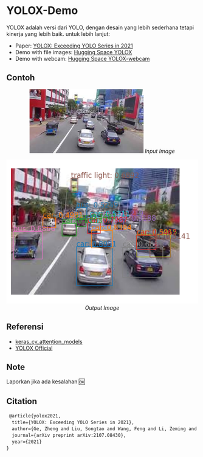 # YOLOX-Demo

YOLOX adalah versi dari YOLO, dengan desain yang lebih sederhana tetapi kinerja yang lebih baik. 
untuk lebih lanjut: 

- Paper: [YOLOX: Exceeding YOLO Series in 2021](https://arxiv.org/abs/2107.08430) 
- Demo with file images: [Hugging Space YOLOX](https://huggingface.co/spaces/Sultannn/YOLOX-Demo) 
- Demo with webcam: [Hugging Space YOLOX-webcam](https://huggingface.co/spaces/Sultannn/YOLOX_DEMO-Webcam) 

## Contoh

<p align="center">
 <img src="https://github.com/sultanbst123/YOLOX-Demo/blob/main/images_1.jpeg"><i> Input Image </i>
</p>

<p align="center">
 <img src="https://github.com/sultanbst123/YOLOX-Demo/blob/main/download.png"><i> Output Image </i>
</p>

## Referensi 

- [keras_cv_attention_models](https://github.com/leondgarse/keras_cv_attention_models) 
- [YOLOX Official](https://github.com/Megvii-BaseDetection/YOLOX) 

## Note

Laporkan jika ada kesalahan 🆗

## Citation

```latex
 @article{yolox2021,
  title={YOLOX: Exceeding YOLO Series in 2021},
  author={Ge, Zheng and Liu, Songtao and Wang, Feng and Li, Zeming and Sun, Jian},
  journal={arXiv preprint arXiv:2107.08430},
  year={2021}
}
```
